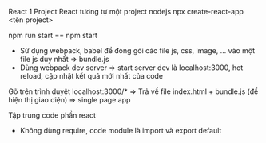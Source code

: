React
1 Project React tương tự một project nodejs
npx create-react-app <tên project>

npm run start == npm start
- Sử dụng webpack, babel để đóng gói các file js, css, image, ... vào một file js duy nhất => bundle.js
- Dùng webpack dev server => start server dev là localhost:3000, hot reload, cập nhật kết quả mới nhất của code


Gõ trên trình duyệt localhost:3000/*
=> Trả về file index.html + bundle.js (để hiện thị giao diện) => single page app

Tập trung code phần react
- Không dùng require, code module là import và export default